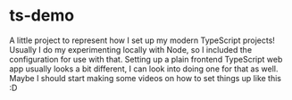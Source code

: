 # ts-demo

A little project to represent how I set up my modern TypeScript projects! Usually I do my experimenting locally with Node, so I included the configuration for use with that. Setting up a plain frontend TypeScript web app usually looks a bit different, I can look into doing one for that as well. Maybe I should start making some videos on how to set things up like this :D
